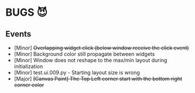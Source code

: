 # BUGS 😈

## Events
- [Minor] ~~Overlapping widget click (below window receive the click event)~~
- [Minor] Background color still propagate between widgets
- [Minor] Window does not reshape to the max/min layout during initialization
- [Minor] test.ui.009.py - Starting layout size is wrong
- [Major] ~~[Canvas Paint] The Top Left corner start with the bottom right corner color~~
